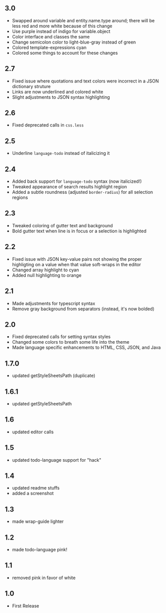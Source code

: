 ## 3.0

* Swapped around variable and entity.name.type around; there will be less red and more white because of this change
* Use purple instead of indigo for variable.object
* Color interface and classes the same
* Change semicolon color to light-blue-gray instead of green
* Colored template-expressions cyan
* Colored some things to account for these changes

## 2.7

* Fixed issue where quotations and text colors were incorrect in a JSON dictionary struture
* Links are now underlined and colored white
* Slight adjustments to JSON syntax highlighting

## 2.6

* Fixed deprecated calls in `css.less`

## 2.5

* Underline `language-todo` instead of italicizing it

## 2.4

* Added back support for `language-todo` syntax (now italicized!)
* Tweaked appearance of search results highlight region
* Added a subtle roundness (adjusted `border-radius`) for all selection regions

## 2.3

* Tweaked coloring of gutter text and background
* Bold gutter text when line is in focus or a selection is highlighted

## 2.2

* Fixed issue with JSON key-value pairs not showing the proper highligting on a value when that value soft-wraps in the editor
* Changed array highlight to cyan
* Added null highlighting to orange

## 2.1

* Made adjustments for typescript syntax
* Remove gray background from separators (instead, it's now bolded)

## 2.0

* Fixed deprecated calls for setting syntax styles
* Changed some colors to breath some life into the theme
* Made language specific enhancements to HTML, CSS, JSON, and Java

## 1.7.0

* updated getStyleSheetsPath (duplicate)

## 1.6.1

* updated getStyleSheetsPath

## 1.6

* updated editor calls

## 1.5

* updated todo-language support for "hack"

## 1.4

* updated readme stuffs
* added a screenshot

## 1.3

* made wrap-guide lighter

## 1.2

* made todo-language pink!

## 1.1

* removed pink in favor of white

## 1.0

* First Release
